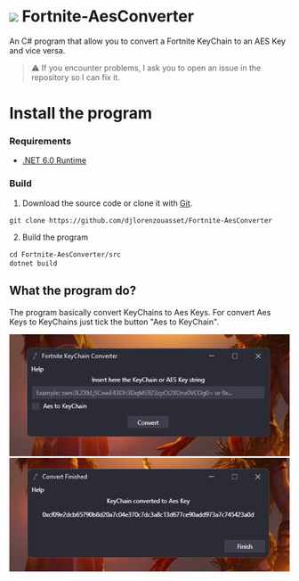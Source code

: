 # <img src="https://cdn.discordapp.com/attachments/901323789890093056/1121482768749187222/Key.PNG" height="50"> Fortnite-AesConverter

An C# program that allow you to convert a Fortnite KeyChain to an AES Key and vice versa.

> ⚠️ If you encounter problems, I ask you to open an issue in the repository so I can fix it.

# Install the program

### Requirements
* <a href='https://dotnet.microsoft.com/en-us/download/dotnet/6.0/runtime'>.NET 6.0 Runtime</a>

### Build
1. Download the source code or clone it with <a href='https://git-scm.com/download/win'>Git</a>.

```
git clone https://github.com/djlorenzouasset/Fortnite-AesConverter
```

2. Build the program
```
cd Fortnite-AesConverter/src
dotnet build
```

## What the program do?
The program basically convert KeyChains to Aes Keys. For convert Aes Keys to KeyChains just tick the button "Aes to KeyChain".

<img src="https://github.com/djlorenzouasset/Fortnite-AesConverter/blob/main/.github/Main.png"> 
<img src="https://github.com/djlorenzouasset/Fortnite-AesConverter/blob/main/.github/Converted.png">